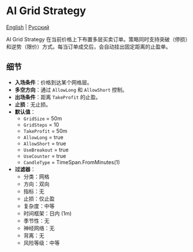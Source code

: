 # AI Grid Strategy
[English](README.md) | [Русский](README_ru.md)

AI Grid Strategy 在当前价格上下布置多层买卖订单。策略同时支持突破（停损）和逆势（限价）方式。每当订单成交后，会自动挂出固定距离的止盈单。

## 细节

- **入场条件**：价格到达某个网格层。
- **多空方向**：通过 `AllowLong` 和 `AllowShort` 控制。
- **出场条件**：距离 `TakeProfit` 的止盈。
- **止损**：无止损。
- **默认值**：
  - `GridSize` = 50m
  - `GridSteps` = 10
  - `TakeProfit` = 50m
  - `AllowLong` = true
  - `AllowShort` = true
  - `UseBreakout` = true
  - `UseCounter` = true
  - `CandleType` = TimeSpan.FromMinutes(1)
- **过滤器**：
  - 分类：网格
  - 方向：双向
  - 指标：无
  - 止损：仅止盈
  - 复杂度：中等
  - 时间框架：日内 (1m)
  - 季节性：无
  - 神经网络：无
  - 背离：无
  - 风险等级：中等
